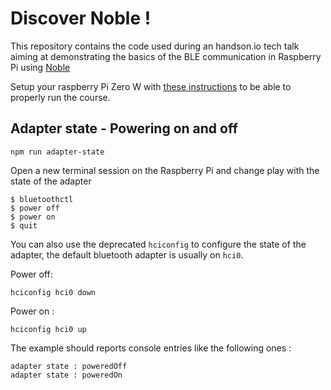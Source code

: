 # Discover Noble !

This repository contains the code used during an handson.io tech talk aiming at demonstrating the basics of the BLE communication in Raspberry Pi using [Noble](https://github.com/sandeepmistry/noble)

Setup your raspberry Pi Zero W with [these instructions](https://github.com/handsonio/zerow-metawear) to be able to properly run the course.

## Adapter state - Powering on and off

`npm run adapter-state`

Open a new terminal session on the Raspberry Pi and change play with the state of the adapter

```
$ bluetoothctl
$ power off
$ power on
$ quit
```

You can also use the deprecated `hciconfig` to configure the state of the adapter, the default bluetooth adapter is usually on `hci0`.

Power off: 
```
hciconfig hci0 down
```
Power on : 
```
hciconfig hci0 up
```

The example should reports console entries like the following ones : 

```
adapter state : poweredOff
adapter state : poweredOn
```



